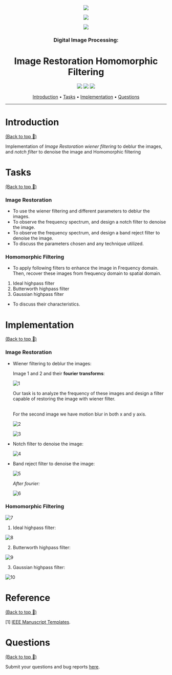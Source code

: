 <p align="center">
    <a href="https://github.com/luowensheng"><img src="https://i.ibb.co/1r0bXtX/logo3.png"></a>
</p>
<p align="center">
    <a href="https://github.com/luowensheng"><img src="https://i.ibb.co/pnV2kQX/logo1.png"></a>
</p>
<p align="center">
    <a href="https://github.com/luowensheng"><img src="https://i.ibb.co/9qNfp6M/logo2.png"></a>
</p>

<h3 align="center">Digital Image Processing:</h3>
<h1 align="center">Image Restoration Homomorphic Filtering</h1>
<p align="center">
    <a href="https://www.mathworks.com/products/matlab.html"><img src="https://img.shields.io/badge/Made with-MATLAB-blue.svg"></a>
    <a href="https://github.com/luowensheng/DIP-Image-Restoration-Homomorphic-filtering-/pulse"><img src="https://img.shields.io/badge/Maintained%3F-yes-green.svg"></a>
    <a href="https://github.com/luowensheng"><img src="https://badges.frapsoft.com/os/v2/open-source.svg?v=103"></a>

<p align="center">
  <a href="#Introduction">Introduction</a> •
  <a href="#Tasks">Tasks</a> •
  <a href="#Implementation">Implementation</a> •
  <a href="#Questions">Questions</a>
</p>

___

# Introduction
[(Back to top :arrow_up_small:)](#Image-Restoration-Homomorphic-Filtering)

Implementation of *Image Restoration wiener filtering* to deblur the images, and *notch filter* to denoise the image and Homomorphic filtering

# Tasks
[(Back to top :arrow_up_small:)](#Image-Restoration-Homomorphic-Filtering)

### **Image Restoration**
- To use the wiener filtering and different parameters to deblur the images. 
- To observe the frequency spectrum, and design a notch filter to denoise the image.
- To observe the frequency spectrum, and design a band reject filter to denoise the image.
- To discuss the parameters chosen and any technique utilized.


### **Homomorphic Filtering**
* To apply following filters to enhance the image in Frequency domain. Then, recover these images from frequency domain to spatial domain.

1. Ideal highpass filter
2. Butterworth highpass filter
3. Gaussian highpass filter

* To discuss their characteristics.

# Implementation
[(Back to top :arrow_up_small:)](#Image-Restoration-Homomorphic-Filtering)

### **Image Restoration**
- Wiener filtering to deblur the images:
    
    Image 1 and 2 and their **fourier transforms**:
    
    ![1](https://i.ibb.co/R6rm3kv/1.jpg)
    
    Our task is to analyze the frequency of these images and design a filter capable of restoring the image with wiener filter.

    <br>
    For the second image we have motion blur in both x and y axis. 

   ![2](https://i.ibb.co/XFY1LWY/2.jpg) 


   ![3](https://i.ibb.co/9hJSd80/3.jpg) 


- Notch filter to denoise the image:

    ![4](https://i.ibb.co/fxJ8YFN/4.jpg)

- Band reject filter to denoise the image:

    ![5](https://i.ibb.co/stGhHtN/5.jpg)

    *After fourier:*

    ![6](https://i.ibb.co/6P5dfKx/6.jpg)

### **Homomorphic Filtering**

![7](https://i.ibb.co/jf7yxcL/7.jpg)

1. Ideal highpass filter:

![8](https://i.ibb.co/6RKD6ZG/8.jpg)

2. Butterworth highpass filter: 

![9](https://i.ibb.co/4fFLV1F/9.jpg)

3. Gaussian highpass filter: 

![10](https://i.ibb.co/g3TRRYK/10.jpg)


# Reference
[(Back to top :arrow_up_small:)](#Image-Restoration-Homomorphic-Filtering)

[1] [IEEE Manuscript Templates](http://www.ieee.org/conferences_events/conferences/publishing/templates.html).

# Questions
[(Back to top :arrow_up_small:)](#Image-Restoration-Homomorphic-Filtering)

Submit your questions and bug reports [here](https://github.com/luowensheng/Natural-Language-Processing-Grammatical-Error-Correction-/issues).

